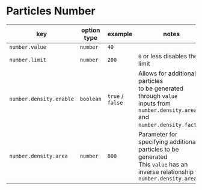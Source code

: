 # Particles Number

| key                     | option type | example          | notes                          |
| ----------------------- | ----------- | ---------------- | ------------------------------ |
| `number.value`          | `number`    | `40`             |                                |
| `number.limit`          | `number`    | `200`            | `0` or less disables the limit |
| `number.density.enable` | `boolean`   | `true` / `false` | Allows for additional particles <br> to be generated through `value` <br> inputs from `number.density.area` <br> and `number.density.factor`.|
| `number.density.area`   | `number`    | `800`            | Parameter for specifying additional <br> particles to be generated <br> This `value` has an <br> inverse relationship to <br> `number.density.area` |
